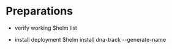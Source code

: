 # Preparations

* verify working
  $helm list

* install deployment
  $helm install dna-track --generate-name


